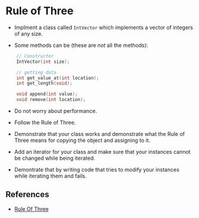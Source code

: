 # Rule of Three

* Implment a class called `IntVector` which implements a vector of integers of any size.

* Some methods can be (these are *not* all the methods):

```c++
    // Constructor
    IntVector(int size);

    // getting data
    int get_value_at(int location);
    int get_length(void);

    void append(int value);
    void remove(int location);
```

* Do not worry about performance.

* Follow the Rule of Three.

* Demonstrate that your class works and demonstrate what the Rule of Three means for copying the object and assigning to it.

* Add an iterator for your class and make sure that your instances cannot be changed while being iterated. 

* Demontrate that by writing code that tries to modify your instances while iterating them and fails.

## References
* [Rule Of Three](https://en.wikipedia.org/wiki/Rule_of_three_(C%2B%2B_programming))
